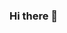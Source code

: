 ### Hi there 👋

<!--
**ChoudharyAshutosh/ChoudharyAshutosh** is a ✨ _special_ ✨ repository because its `README.md` (this file) appears on your GitHub profile.

Here are some ideas to get you started:

- 🔭 I’m currently working on upgrading my skills about iot and web development.
- 🌱 I’m currently learning Full Stack Development with upgrad.
- 👯 I’m looking to collaborate on ...
- 🤔 I’m looking for help about full stack iot development, full stack web developement.
- 💬 Ask me about arduino programming, front end web development.
- 📫 How to reach me: choudharyashutosh7070@gmail.com.
- 😄 Pronouns: Ashutosh
-->
